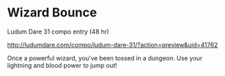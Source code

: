 Wizard Bounce
=================
Ludum Dare 31 compo entry (48 hr)

http://ludumdare.com/compo/ludum-dare-31/?action=preview&uid=41762

Once a powerful wizard, you've been tossed in a dungeon. Use your lightning and blood power to jump out! 





 


 

